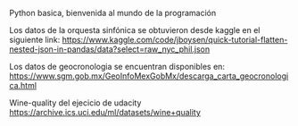 Python basica, bienvenida al mundo de la programación


Los datos de la orquesta sinfónica se obtuvieron desde kaggle en el siguiente link:
https://www.kaggle.com/code/jboysen/quick-tutorial-flatten-nested-json-in-pandas/data?select=raw_nyc_phil.json

Los datos de geocronologia se encuentran disponibles en:
https://www.sgm.gob.mx/GeoInfoMexGobMx/descarga_carta_geocronologica.html

Wine-quality del ejecicio de udacity
https://archive.ics.uci.edu/ml/datasets/wine+quality
